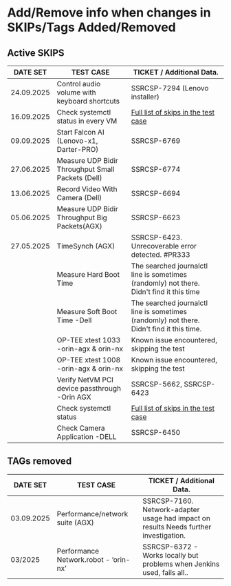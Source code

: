 # Add/Remove info when changes in SKIPs/Tags Added/Removed

## Active SKIPS

| DATE SET   | TEST CASE                                         | TICKET / Additional Data.                                                                       |
| ---------- | ------------------------------------------------- | ----------------------------------------------------------------------------------------------- |
| 24.09.2025 | Control audio volume with keyboard shortcuts      | SSRCSP-7294 (Lenovo installer)                                                                  |
| 16.09.2025 | Check systemctl status in every VM                | [Full list of skips in the test case](/Robot-Framework/test-suites/functional-tests/vm.robot)   |
| 09.09.2025 | Start Falcon AI (Lenovo-x1, Darter-PRO)           | SSRCSP-6769                                                                                     |
| 27.06.2025 | Measure UDP Bidir Throughput Small Packets (Dell) | SSRCSP-6774                                                                                     |
| 13.06.2025 | Record Video With Camera (Dell)                   | SSRCSP-6694                                                                                     |
| 05.06.2025 | Measure UDP Bidir Throughput Big Packets(AGX)     | SSRCSP-6623                                                                                     |
| 27.05.2025 | TimeSynch (AGX)                                   | SSRCSP-6423. Unrecoverable error detected. #PR333                                               |
|            | Measure Hard Boot Time                            | The searched journalctl line is sometimes (randomly) not there. Didn't find it this time        |
|            | Measure Soft Boot Time -Dell                      | The searched journalctl line is sometimes (randomly) not there. Didn't find it this time.       |
|            | OP-TEE xtest 1033 -orin-agx & orin-nx             | Known issue encountered, skipping the test                                                      |
|            | OP-TEE xtest 1008 -orin-agx & orin-nx             | Known issue encountered, skipping the test                                                      |
|            | Verify NetVM PCI device passthrough -Orin AGX     | SSRCSP-5662, SSRCSP-6423                                                                        |
|            | Check systemctl status                            | [Full list of skips in the test case](/Robot-Framework/test-suites/functional-tests/host.robot) |
|            | Check Camera Application -DELL                    | SSRCSP-6450                                                                                     |

## TAGs removed

| DATE SET   | TEST CASE                             | TICKET / Additional Data.                                                             |
| ---------- | ------------------------------------- | ------------------------------------------------------------------------------------- |
| 03.09.2025 | Performance/network suite (AGX)       | SSRCSP-7160. Network-adapter usage had impact on results Needs further investigation. |
| 03/2025    | Performance Network.robot - ‘orin-nx’ | SSRCSP-6372 - Works locally but problems when Jenkins used, fails all..               |
